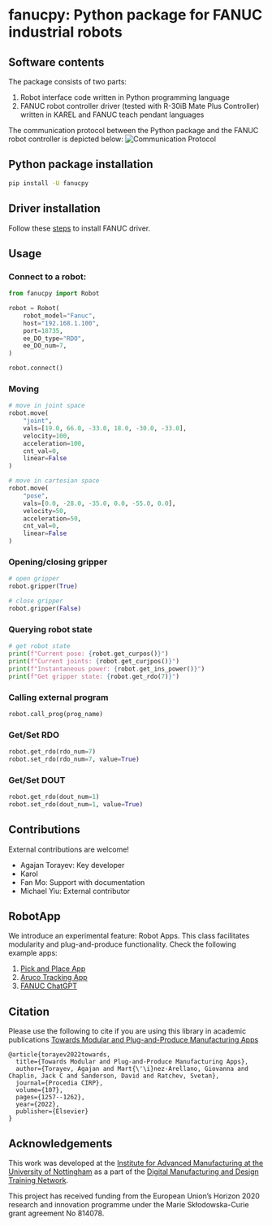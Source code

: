 # fanucpy: Python package for FANUC industrial robots

## Software contents
The package consists of two parts: 
1. Robot interface code written in Python programming language
2. FANUC robot controller driver (tested with R-30iB Mate Plus Controller) written in KAREL and FANUC teach pendant languages

The communication protocol between the Python package and the FANUC robot controller is depicted below:
![Communication Protocol](https://github.com/torayeff/fanucpy/raw/main/media/CommProtocol.png)

## Python package installation
```bash
pip install -U fanucpy
```

## Driver installation
Follow these [steps](https://github.com/torayeff/fanucpy/blob/main/fanuc.md) to install FANUC driver.

## Usage
### Connect to a robot:
```python
from fanucpy import Robot

robot = Robot(
    robot_model="Fanuc",
    host="192.168.1.100",
    port=18735,
    ee_DO_type="RDO",
    ee_DO_num=7,
)

robot.connect()
```

### Moving
```python
# move in joint space
robot.move(
    "joint",
    vals=[19.0, 66.0, -33.0, 18.0, -30.0, -33.0],
    velocity=100,
    acceleration=100,
    cnt_val=0,
    linear=False
)

# move in cartesian space
robot.move(
    "pose",
    vals=[0.0, -28.0, -35.0, 0.0, -55.0, 0.0],
    velocity=50,
    acceleration=50,
    cnt_val=0,
    linear=False
)
```

### Opening/closing gripper
```Python
# open gripper
robot.gripper(True)

# close gripper
robot.gripper(False)
```

### Querying robot state
```python
# get robot state
print(f"Current pose: {robot.get_curpos()}")
print(f"Current joints: {robot.get_curjpos()}")
print(f"Instantaneous power: {robot.get_ins_power()}")
print(f"Get gripper state: {robot.get_rdo(7)}")
```

### Calling external program
```python
robot.call_prog(prog_name)
```

### Get/Set RDO
```python
robot.get_rdo(rdo_num=7)
robot.set_rdo(rdo_num=7, value=True)
```

### Get/Set DOUT
```python
robot.get_rdo(dout_num=1)
robot.set_rdo(dout_num=1, value=True)
```

## Contributions
External contributions are welcome!

- Agajan Torayev: Key developer
- Karol
- Fan Mo: Support with documentation
- Michael Yiu: External contributor


## RobotApp
We introduce an experimental feature: Robot Apps. This class facilitates modularity and plug-and-produce functionality. Check the following example apps:

1. [Pick and Place App](examples/PickAndPlaceApp.py)
1. [Aruco Tracking App](examples/ArucoTrackingApp.py)
1. [FANUC ChatGPT](examples/fanucpy-gpt/README.MD)

## Citation
Please use the following to cite if you are using this library in academic publications [Towards Modular and Plug-and-Produce Manufacturing Apps](https://www.sciencedirect.com/science/article/pii/S2212827122004255)
```
@article{torayev2022towards,
  title={Towards Modular and Plug-and-Produce Manufacturing Apps},
  author={Torayev, Agajan and Mart{\'\i}nez-Arellano, Giovanna and Chaplin, Jack C and Sanderson, David and Ratchev, Svetan},
  journal={Procedia CIRP},
  volume={107},
  pages={1257--1262},
  year={2022},
  publisher={Elsevier}
}
```

## Acknowledgements
This work was developed at the [Institute for Advanced Manufacturing at the University of Nottingham](https://www.nottingham.ac.uk/ifam/index.aspx) as a part of the [Digital Manufacturing and Design Training Network](https://dimanditn.eu/).

This project has received funding from the European Union’s Horizon 2020 research and innovation programme under the Marie Skłodowska-Curie grant agreement No 814078.
